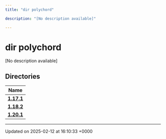 ```yaml
---
title: "dir polychord"

description: "[No description available]"

---
```


# dir polychord

[No description available]

## Directories

| Name           |
| -------------- |
| **[1.17.1](/documentation/code/files/dir_7f63617121156b64dc906bee52c06e1e/#dir-1-17-1)**  |
| **[1.18.2](/documentation/code/files/dir_1be749cb9cddbb8deefe38ef8297a21a/#dir-1-18-2)**  |
| **[1.20.1](/documentation/code/files/dir_f4594c1bc7e5099f29f411d30112926c/#dir-1-20-1)**  |






-------------------------------

Updated on 2025-02-12 at 16:10:33 +0000
